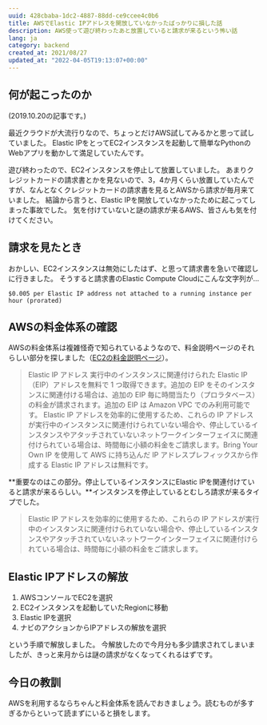 ```yaml
---
uuid: 428cbaba-1dc2-4887-88dd-ce9ccee4c0b6
title: AWSでElastic IPアドレスを開放していなかったばっかりに損した話
description: AWS使って遊び終わったあと放置していると請求が来るという怖い話
lang: ja
category: backend
created_at: 2021/08/27
updated_at: "2022-04-05T19:13:07+00:00"
---
```


## 何が起こったのか

(2019.10.20の記事です。)

最近クラウドが大流行りなので、ちょっとだけAWS試してみるかと思って試していました。
Elastic IPをとってEC2インスタンスを起動して簡単なPythonのWebアプリを動かして満足していたんです。

遊び終わったので、EC2インスタンスを停止して放置していました。
あまりクレジットカードの請求書とかを見ないので、3，4か月くらい放置していたんですが、なんとなくクレジットカードの請求書を見るとAWSから請求が毎月来ていました。
結論から言うと、Elastic IPを開放していなかったために起こってしまった事故でした。
気を付けていないと謎の請求が来るAWS、皆さんも気を付けてください。

## 請求を見たとき

おかしい、EC2インスタンスは無効にしたはず、と思って請求書を急いで確認しに行きました。
そうすると請求書のElastic Compute Cloudにこんな文字列が...

```
$0.005 per Elastic IP address not attached to a running instance per hour (prorated)
```

## AWSの料金体系の確認

AWSの料金体系は複雑怪奇で知られているようなので、料金説明ページのそれらしい部分を探しました（[EC2の料金説明ページ](https://aws.amazon.com/jp/ec2/pricing/on-demand/)）。

> Elastic IP アドレス
> 実行中のインスタンスに関連付けられた Elastic IP（EIP）アドレスを無料で 1 つ取得できます。追加の EIP をそのインスタンスに関連付ける場合は、追加の EIP 毎に時間当たり（プロラタベース）の料金が請求されます。追加の EIP は Amazon VPC でのみ利用可能です。
> Elastic IP アドレスを効率的に使用するため、これらの IP アドレスが実行中のインスタンスに関連付けられていない場合や、停止しているインスタンスやアタッチされていないネットワークインターフェイスに関連付けられている場合は、時間毎に小額の料金をご請求します。Bring Your Own IP を使用して AWS に持ち込んだ IP アドレスプレフィックスから作成する Elastic IP アドレスは無料です。

**重要なのはこの部分。停止しているインスタンスにElastic IPを関連付けていると請求が来るらしい。**インスタンスを停止しているとむしろ請求が来るタイプでした。

> Elastic IP アドレスを効率的に使用するため、これらの IP アドレスが実行中のインスタンスに関連付けられていない場合や、停止しているインスタンスやアタッチされていないネットワークインターフェイスに関連付けられている場合は、時間毎に小額の料金をご請求します。

## Elastic IPアドレスの解放

1. AWSコンソールでEC2を選択
2. EC2インスタンスを起動していたRegionに移動
3. Elastic IPを選択
4. ナビのアクションからIPアドレスの解放を選択

という手順で解放しました。
今解放したので今月分も多少請求されてしまいましたが、きっと来月からは謎の請求がなくなってくれるはずです。

## 今日の教訓

AWSを利用するならちゃんと料金体系を読んでおきましょう。読むものが多すぎるからといって読まずにいると損をします。